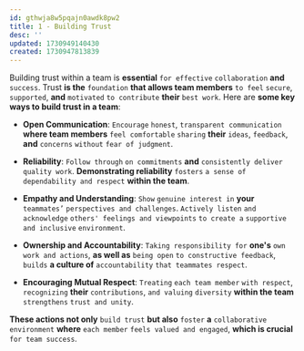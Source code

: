 ```yaml
---
id: gthwja8w5pqajn0awdk8pw2
title: 1 - Building Trust
desc: ''
updated: 1730949140430
created: 1730947813839
---
```


Building trust within a team is **essential** `for effective` `collaboration` **and** `success`. Trust **is the** `foundation` **that allows team members** `to feel` `secure`, `supported`, **and** `motivated` `to contribute` **their** `best work`. Here are **some key ways to build trust in a team**:

- **Open Communication**: `Encourage` `honest`, `transparent communication` **where team members** `feel comfortable` `sharing` **their** `ideas`, `feedback`, **and** `concerns` `without` `fear of judgment`.
  
- **Reliability**: `Follow through` `on commitments` **and** `consistently deliver` `quality work`. **Demonstrating reliability** `fosters` `a sense of` `dependability and respect` **within the team**.
  
- **Empathy and Understanding**: `Show` `genuine interest in` **your** `teammates’` `perspectives and challenges`. `Actively listen` `and acknowledge` `others' feelings and viewpoints` `to create a` `supportive and inclusive` `environment`.

- **Ownership and Accountability**: `Taking responsibility for` **one's** `own work and actions`, **as well as** `being open` `to constructive feedback`, `builds` **a culture of** `accountability` `that teammates respect`.

- **Encouraging Mutual Respect**: `Treating` `each team member` `with respect`, `recognizing` **their** `contributions`, `and valuing` `diversity` **within the team** `strengthens` `trust and unity`.

**These actions not only** `build trust` **but also** `foster` **a** `collaborative environment` **where** `each member` `feels valued and engaged`, **which is crucial** `for team success`.